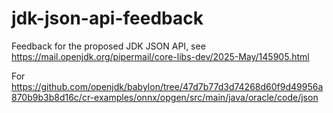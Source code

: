 # jdk-json-api-feedback
Feedback for the proposed JDK JSON API, see https://mail.openjdk.org/pipermail/core-libs-dev/2025-May/145905.html

For https://github.com/openjdk/babylon/tree/47d7b77d3d74268d60f9d49956a870b9b3b8d16c/cr-examples/onnx/opgen/src/main/java/oracle/code/json
